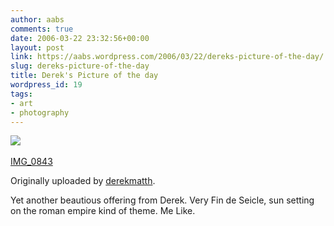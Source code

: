 ```yaml
---
author: aabs
comments: true
date: 2006-03-22 23:32:56+00:00
layout: post
link: https://aabs.wordpress.com/2006/03/22/dereks-picture-of-the-day/
slug: dereks-picture-of-the-day
title: Derek's Picture of the day
wordpress_id: 19
tags:
- art
- photography
---
```


[![](http://static.flickr.com/28/65112450_85952d1a31_m.jpg)](http://www.flickr.com/photos/42322137@N00/65112450/)
 

[IMG_0843](http://www.flickr.com/photos/42322137@N00/65112450/)

Originally uploaded by [derekmatth](http://www.flickr.com/people/42322137@N00/).

Yet another beautious offering from Derek. Very Fin de Seicle, sun setting on the roman empire kind of theme. Me Like.
